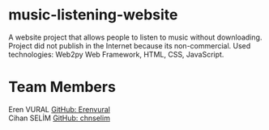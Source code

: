 # music-listening-website
A website project that allows people to listen to music without downloading. Project did not publish in the Internet because its non-commercial. Used technologies: Web2py Web Framework, HTML, CSS, JavaScript.
<html> 
<head>
<h1>Team Members</h1>
Eren VURAL	   <a href="https://github.com/erenvural/">GitHub: Erenvural</a><br/>
Cihan SELİM    <a href="https://github.com/chnselim">GitHub: chnselim</a>
</head>
</html>
